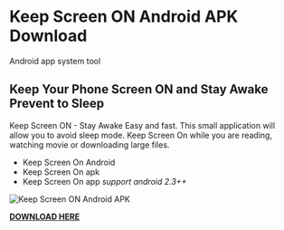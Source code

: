 # Keep Screen ON Android APK Download
Android app system tool
## Keep Your Phone Screen ON and Stay Awake Prevent to Sleep
Keep Screen ON - Stay Awake
Easy and fast. This small application will allow you to avoid sleep mode. Keep Screen On while you are reading, watching movie or downloading large files. 

* Keep Screen On  Android
* Keep Screen On apk
* Keep Screen On  app
_support android 2.3++_

![Keep Screen ON Android APK](https://i.ibb.co/t2yf4Mz/480x800.jpg)

[**DOWNLOAD HERE**](https://drive.google.com/uc?export=download&id=16296RK_z7qm16v1pgbssoPQWnLcZjmOm)
